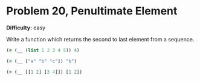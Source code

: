 # Problem 20, Penultimate Element

**Difficulty:** easy

Write a function which returns the second to last element from a sequence.

```clj
(= (__ (list 1 2 3 4 5)) 4)
```

```clj
(= (__ ["a" "b" "c"]) "b")
```

```clj
(= (__ [[1 2] [3 4]]) [1 2])
```
